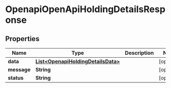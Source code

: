 # OpenapiOpenApiHoldingDetailsResponse

## Properties
Name | Type | Description | Notes
------------ | ------------- | ------------- | -------------
**data** | [**List&lt;OpenapiHoldingDetailsData&gt;**](OpenapiHoldingDetailsData.md) |  |  [optional]
**message** | **String** |  |  [optional]
**status** | **String** |  |  [optional]
